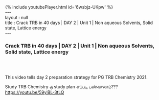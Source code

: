 {% include youtubePlayer.html id='6wsbjz-UKpw' %}<br>---<br>layout : null<br>title : Crack TRB in 40 days | DAY 2 | Unit 1 | Non aqueous Solvents, Solid state, Lattice energy<br>---<br><h3>Crack TRB in 40 days | DAY 2 | Unit 1 | Non aqueous Solvents, Solid state, Lattice energy</h3><br><br><p>This video tells day 2 preparation strategy for PG TRB Chemistry 2021.

Study TRB Chemistry கு study plan எப்படி பண்ணலாம்??? 
https://youtu.be/59ylBL-3tLQ</p><br>